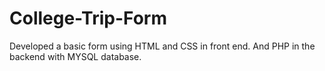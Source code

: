 # College-Trip-Form

Developed a basic form using HTML and CSS in front end.
And PHP in the backend with MYSQL database.
